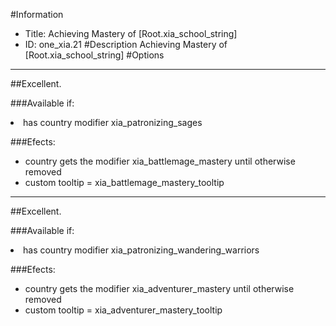 #Information
 - Title: Achieving Mastery of [Root.xia_school_string]
 - ID: one_xia.21
#Description
Achieving Mastery of [Root.xia_school_string]
#Options

___
##Excellent.

###Available if:
<li>has country modifier xia_patronizing_sages</li>

###Efects:<ul><li>country gets the modifier xia_battlemage_mastery until otherwise removed</li><li>custom tooltip = xia_battlemage_mastery_tooltip</li></ul>

___
##Excellent.

###Available if:
<li>has country modifier xia_patronizing_wandering_warriors</li>

###Efects:<ul><li>country gets the modifier xia_adventurer_mastery until otherwise removed</li><li>custom tooltip = xia_adventurer_mastery_tooltip</li></ul>
